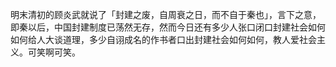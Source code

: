 明末清初的顾炎武就说了「封建之废，自周衰之日，而不自于秦也」，言下之意，即秦以后，中国封建制度已荡然无存，然而今日还有多少人张口闭口封建社会如何如何给人大谈道理，多少自诩成名的作书者口出封建社会如何如何，教人爱社会主义。可笑啊可笑。
